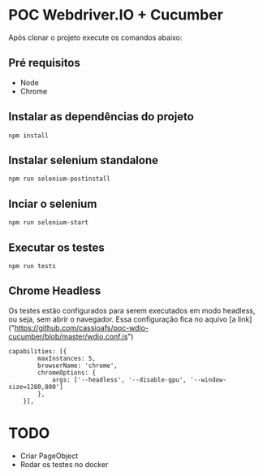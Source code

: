 # POC Webdriver.IO + Cucumber

Após clonar o projeto execute os comandos abaixo:

## Pré requisitos
- Node
- Chrome 

## Instalar as dependências do projeto
```
npm install
```

## Instalar selenium standalone
```
npm run selenium-postinstall
```

## Inciar o selenium
```
npm run selenium-start
```

## Executar os testes
```
npm run tests
```

## Chrome Headless 
Os testes estão configurados para serem executados em modo headless, ou seja, sem abrir o navegador.
Essa configuração fica no aquivo [a link] ("https://github.com/cassioafs/poc-wdio-cucumber/blob/master/wdio.conf.js")
```
capabilities: [{
        maxInstances: 5,
        browserName: 'chrome',
        chromeOptions: {
            args: ['--headless', '--disable-gpu', '--window-size=1280,800']
        },
    }],
```



# TODO
- Criar PageObject
- Rodar os testes no docker

